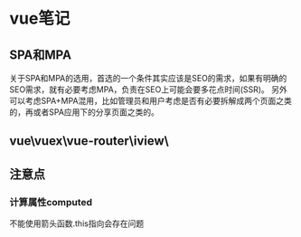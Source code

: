 # vue笔记
## SPA和MPA
关于SPA和MPA的选用，首选的一个条件其实应该是SEO的需求，如果有明确的SEO需求，就有必要考虑MPA，负责在SEO上可能会要多花点时间(SSR)。
另外可以考虑SPA+MPA混用，比如管理员和用户考虑是否有必要拆解成两个页面之类的，再或者SPA应用下的分享页面之类的。
## vue\vuex\vue-router\iview\


## 注意点
### 计算属性computed
不能使用箭头函数.this指向会存在问题

